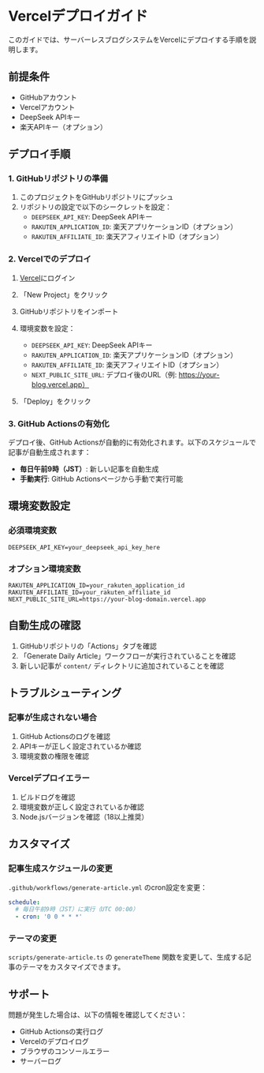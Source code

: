 # Vercelデプロイガイド

このガイドでは、サーバーレスブログシステムをVercelにデプロイする手順を説明します。

## 前提条件

- GitHubアカウント
- Vercelアカウント
- DeepSeek APIキー
- 楽天APIキー（オプション）

## デプロイ手順

### 1. GitHubリポジトリの準備

1. このプロジェクトをGitHubリポジトリにプッシュ
2. リポジトリの設定で以下のシークレットを設定：
   - `DEEPSEEK_API_KEY`: DeepSeek APIキー
   - `RAKUTEN_APPLICATION_ID`: 楽天アプリケーションID（オプション）
   - `RAKUTEN_AFFILIATE_ID`: 楽天アフィリエイトID（オプション）

### 2. Vercelでのデプロイ

1. [Vercel](https://vercel.com)にログイン
2. 「New Project」をクリック
3. GitHubリポジトリをインポート
4. 環境変数を設定：
   - `DEEPSEEK_API_KEY`: DeepSeek APIキー
   - `RAKUTEN_APPLICATION_ID`: 楽天アプリケーションID（オプション）
   - `RAKUTEN_AFFILIATE_ID`: 楽天アフィリエイトID（オプション）
   - `NEXT_PUBLIC_SITE_URL`: デプロイ後のURL（例: https://your-blog.vercel.app）

5. 「Deploy」をクリック

### 3. GitHub Actionsの有効化

デプロイ後、GitHub Actionsが自動的に有効化されます。以下のスケジュールで記事が自動生成されます：

- **毎日午前9時（JST）**: 新しい記事を自動生成
- **手動実行**: GitHub Actionsページから手動で実行可能

## 環境変数設定

### 必須環境変数

```env
DEEPSEEK_API_KEY=your_deepseek_api_key_here
```

### オプション環境変数

```env
RAKUTEN_APPLICATION_ID=your_rakuten_application_id
RAKUTEN_AFFILIATE_ID=your_rakuten_affiliate_id
NEXT_PUBLIC_SITE_URL=https://your-blog-domain.vercel.app
```

## 自動生成の確認

1. GitHubリポジトリの「Actions」タブを確認
2. 「Generate Daily Article」ワークフローが実行されていることを確認
3. 新しい記事が `content/` ディレクトリに追加されていることを確認

## トラブルシューティング

### 記事が生成されない場合

1. GitHub Actionsのログを確認
2. APIキーが正しく設定されているか確認
3. 環境変数の権限を確認

### Vercelデプロイエラー

1. ビルドログを確認
2. 環境変数が正しく設定されているか確認
3. Node.jsバージョンを確認（18以上推奨）

## カスタマイズ

### 記事生成スケジュールの変更

`.github/workflows/generate-article.yml` のcron設定を変更：

```yaml
schedule:
  # 毎日午前9時（JST）に実行（UTC 00:00）
  - cron: '0 0 * * *'
```

### テーマの変更

`scripts/generate-article.ts` の `generateTheme` 関数を変更して、生成する記事のテーマをカスタマイズできます。

## サポート

問題が発生した場合は、以下の情報を確認してください：

- GitHub Actionsの実行ログ
- Vercelのデプロイログ
- ブラウザのコンソールエラー
- サーバーログ